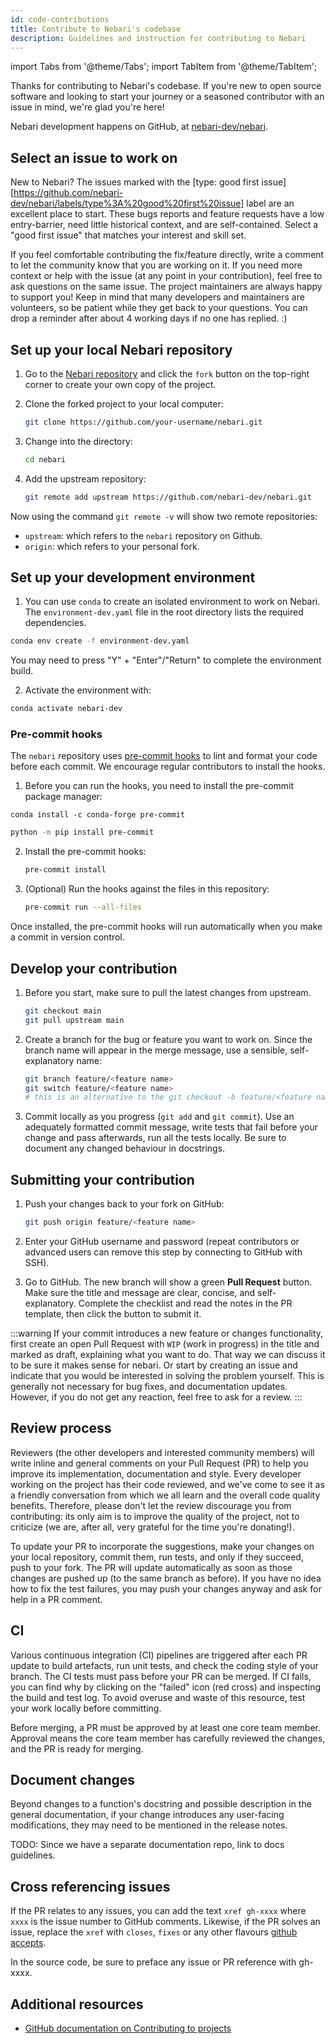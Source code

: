 ```yaml
---
id: code-contributions
title: Contribute to Nebari's codebase
description: Guidelines and instruction for contributing to Nebari
---
```


import Tabs from '@theme/Tabs';
import TabItem from '@theme/TabItem';

Thanks for contributing to Nebari's codebase. If you're new to open source software and looking to start your journey or a seasoned contributor with an issue in mind, we're glad you're here!

Nebari development happens on GitHub, at [nebari-dev/nebari][nebari-repo].

## Select an issue to work on

New to Nebari? The issues marked with the [type: good first issue][https://github.com/nebari-dev/nebari/labels/type%3A%20good%20first%20issue] label are an excellent place to start. These bugs reports and feature requests have a low entry-barrier, need little historical context, and are self-contained. Select a "good first issue" that matches your interest and skill set.

If you feel comfortable contributing the fix/feature directly, write a comment to let the community know that you are working on it. If you need more context or help with the issue (at any point in your contribution), feel free to ask questions on the same issue. The project maintainers are always happy to support you! Keep in mind that many developers and maintainers are volunteers, so be patient while they get back to your questions. You can drop a reminder after about 4 working days if no one has replied. :)

## Set up your local Nebari repository

1. Go to the [Nebari repository][nebari-repo] and click the `fork` button on the top-right corner to create your own copy of the project.

2. Clone the forked project to your local computer:

   ```bash
   git clone https://github.com/your-username/nebari.git
   ```

3. Change into the directory:

   ```bash
   cd nebari
   ```

4. Add the upstream repository:

   ```bash
   git remote add upstream https://github.com/nebari-dev/nebari.git
   ```

Now using the command `git remote -v` will show two remote repositories:

- `upstream`: which refers to the `nebari` repository on Github.
- `origin`: which refers to your personal fork.

## Set up your development environment

1. You can use `conda` to create an isolated environment to work on Nebari. The `environment-dev.yaml` file in the root directory lists the required dependencies.

```bash
conda env create -f environment-dev.yaml
```

You may need to press "Y" + "Enter"/"Return" to complete the environment build.

2. Activate the environment with:

```bash
conda activate nebari-dev
```

### Pre-commit hooks

The `nebari` repository uses [pre-commit hooks](https://pre-commit.com/) to lint and format your code before each commit. We encourage regular contributors to install the hooks.

1. Before you can run the hooks, you need to install the pre-commit package manager:

<Tabs>
   <TabItem value="conda" label="conda">

   ```
   conda install -c conda-forge pre-commit
   ```
  </TabItem>

  <TabItem value="pip" label="pip" default>

   ```bash
   python -m pip install pre-commit
   ```
  </TabItem>
</Tabs>

2. Install the pre-commit hooks:

   ```bash
   pre-commit install
   ```

3. (Optional) Run the hooks against the files in this repository:

   ```bash
   pre-commit run --all-files
   ```

Once installed, the pre-commit hooks will run automatically when you make a commit in version control.

## Develop your contribution

1. Before you start, make sure to pull the latest changes from upstream.

   ```bash
   git checkout main
   git pull upstream main
   ```

2. Create a branch for the bug or feature you want to work on. Since the branch name will appear in the merge message, use a sensible, self-explanatory name:

   ```bash
   git branch feature/<feature name>
   git switch feature/<feature name>
   # this is an alternative to the git checkout -b feature/<feature name> command
   ```

3. Commit locally as you progress (`git add` and `git commit`). Use an adequately formatted commit message, write tests that fail before your change and pass afterwards, run all the tests locally. Be sure to document any changed behaviour in docstrings.

## Submitting your contribution

1. Push your changes back to your fork on GitHub:

   ```bash
   git push origin feature/<feature name>
   ```

2. Enter your GitHub username and password (repeat contributors or advanced users can remove this step by connecting to GitHub with SSH).

3. Go to GitHub. The new branch will show a green **Pull Request** button. Make sure the title and message are clear, concise, and self-explanatory. Complete the checklist and read the notes in the PR template, then click the button to submit it.

<!-- TODO: Update the following warning -->

:::warning
If your commit introduces a new feature or changes functionality, first create an open Pull Request with `WIP` (work in progress) in the
title and marked as draft, explaining what you want to do. That way we can discuss it to be sure it makes sense for nebari. Or start by creating an issue and indicate that you would be interested in solving the problem yourself. This is generally not necessary for bug fixes, and documentation updates. However, if you do not get any reaction, feel free to ask for a review.
:::

## Review process

Reviewers (the other developers and interested community members) will write inline and general comments on your Pull Request (PR) to help you improve its implementation,
documentation and style. Every developer working on the project has their code reviewed, and we've come to see it as a friendly conversation from which we all learn and the overall
code quality benefits. Therefore, please don't let the review discourage you from contributing: its only aim is to improve the quality of the project, not to criticize (we are,
after all, very grateful for the time you're donating!).

To update your PR to incorporate the suggestions, make your changes on your local repository, commit them, run tests, and only if they succeed, push to your fork. The PR will update automatically as soon as those
changes are pushed up (to the same branch as before). If you have no idea how to fix the test failures, you may push your changes anyway and ask for help in a PR comment.

## CI

Various continuous integration (CI) pipelines are triggered after each PR update to build artefacts, run unit tests, and check the coding style of your branch. The CI tests must
pass before your PR can be merged. If CI fails, you can find why by clicking on the "failed" icon (red cross) and inspecting the build and test log. To avoid overuse and waste of
this resource, test your work locally before committing.

Before merging, a PR must be approved by at least one core team member. Approval means the core team member has carefully reviewed the changes, and the PR is ready for merging.

## Document changes

Beyond changes to a function's docstring and possible description in the general documentation, if your change introduces any user-facing modifications, they may need to be mentioned in the release notes.

<!-- TODO: Add link to release notes -->

TODO: Since we have a separate documentation repo, link to docs guidelines.

## Cross referencing issues

If the PR relates to any issues, you can add the text `xref gh-xxxx` where `xxxx` is the issue number to GitHub comments. Likewise, if the PR solves an issue, replace the `xref`
with `closes`, `fixes` or any other flavours [github accepts](https://help.github.com/en/articles/closing-issues-using-keywords).

In the source code, be sure to preface any issue or PR reference with gh-xxxx.

## Additional resources

- [GitHub documentation on Contributing to projects](https://docs.github.com/en/get-started/quickstart/contributing-to-projects)

<!-- Links -->

[nebari-repo]: https://github.com/nebari-dev/nebari
